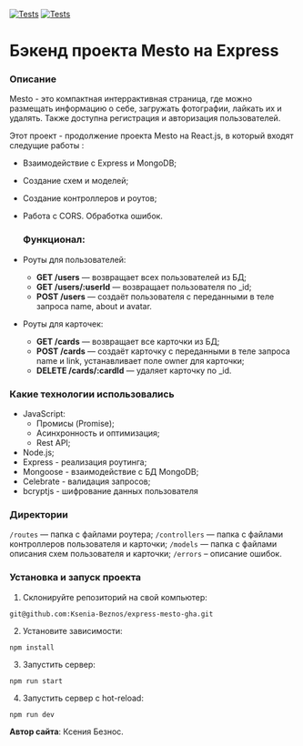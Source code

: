 [![Tests](../../actions/workflows/tests-13-sprint.yml/badge.svg)](../../actions/workflows/tests-13-sprint.yml) [![Tests](../../actions/workflows/tests-14-sprint.yml/badge.svg)](../../actions/workflows/tests-14-sprint.yml)

# Бэкенд проекта Mesto на Express

### Описание
Mesto - это компактная интеррактивная страница, где можно размещать информацию о себе, загружать фотографии, лайкать их и удалять. Также доступна регистрация и авторизация пользователей.

Этот проект - продолжение проекта Mesto на React.js, в который входят следущие работы :
* Взаимодействие с Express и MongoDB;
* Создание схем и моделей;
* Создание контроллеров и роутов;
* Работа с CORS. Обработка ошибок.
  
  ### Функционал:
* Роуты для пользователей:
    - **GET /users** — возвращает всех пользователей из БД;
    - **GET /users/:userId** — возвращает пользователя по _id;
    - **POST /users** — создаёт пользователя с переданными в теле запроса name, about и avatar.
* Роуты для карточек:
    - **GET /cards** — возвращает все карточки из БД; 
    - **POST /cards** — создаёт карточку с переданными в теле запроса name и link, устанавливает поле owner для карточки;
    - **DELETE /cards/:cardId** — удаляет карточку по _id.

### **Какие технологии использовались**
* JavaScript:
    - Промисы (Promise);
    - Асинхронность и оптимизация;
    - Rest API;
* Node.js;
* Express - реализация роутинга;
* Mongoose - взаимодействие с БД MongoDB;
* Celebrate - валидация запросов;
* bcryptjs - шифрование данных пользователя

### **Директории**
`/routes` — папка с файлами роутера;
`/controllers` — папка с файлами контроллеров пользователя и карточки;
`/models` — папка с файлами описания схем пользователя и карточки;
`/errors` – описание ошибок.

### **Установка и запуск проекта**

1. Склонируйте репозиторий на свой компьютер:

`git@github.com:Ksenia-Beznos/express-mesto-gha.git`

2. Установите зависимости:

`npm install`

3. Запустить сервер:

`npm run start`

4. Запустить сервер с hot-reload:

`npm run dev`

**Автор сайта**: Ксения Безнос.

